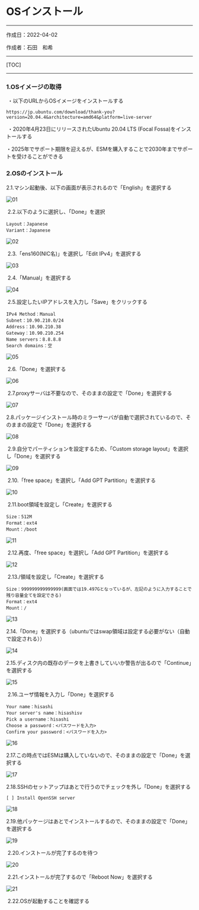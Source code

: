 # OSインストール

------

作成日：2022-04-02

作成者：石田　和希

------

[TOC]

------



### 1.OSイメージの取得

​	・以下のURLからOSイメージをインストールする

```
https://jp.ubuntu.com/download/thank-you?version=20.04.4&architecture=amd64&platform=live-server
```

​	・2020年4月23日にリリースされたUbuntu 20.04 LTS (Focal Fossa)をインストールする

​	・2025年でサポート期限を迎えるが、ESMを購入することで2030年までサポートを受けることができる





### 2.OSのインストール



​	2.1.マシン起動後、以下の画面が表示されるので「English」を選択する

![01](img/01.png)







​	2.2.以下のように選択し、「Done」を選択

```
Layout：Japanese
Variant：Japanese
```

![02](img/02.png)







​	2.3.「ens160(NIC名)」を選択し「Edit IPv4」を選択する

![03](img/03.png)







​	2.4.「Manual」を選択する

![04](img/04.png)







​	2.5.設定したいIPアドレスを入力し「Save」をクリックする

```
IPv4 Method：Manual
Subnet：10.90.210.0/24
Address：10.90.210.38
Gateway：10.90.210.254
Name servers：8.8.8.8
Search domains：空
```

![05](img/05.png)







​	2.6.「Done」を選択する

![06](img/06.png)







​	2.7.proxyサーバは不要なので、そのままの設定で「Done」を選択する

![07](img/07.png)





​	2.8.パッケージインストール時のミラーサーバが自動で選択されているので、そのままの設定で「Done」を選択する

![08](img/08.png)







​	2.9.自分でパーティションを設定するため、「Custom storage layout」を選択し「Done」を選択する

![09](img/09.png)







​	2.10.「free space」を選択し「Add GPT Partition」を選択する

![10](img/10.png)







​	2.11.boot領域を設定し「Create」を選択する

```
Size：512M
Format：ext4
Mount：/boot
```

![11](img/11.png)







​	2.12.再度、「free space」を選択し「Add GPT Partition」を選択する

![12](img/12.png)







​	2.13./領域を設定し「Create」を選択する

```
Size：999999999999999(画面では19.497Gとなっているが、左記のように入力することで残り容量全てを設定できる)
Format：ext4
Mount：/
```

![13](img/13.png)







​	2.14.「Done」を選択する（ubuntuではswap領域は設定する必要がない（自動で設定される））

![14](img/14.png)







​	2.15.ディスク内の既存のデータを上書きしていいか警告が出るので「Continue」を選択する

![15](img/15.png)







​	2.16.ユーザ情報を入力し「Done」を選択する

```
Your name：hisashi
Your server's name：hisashisv
Pick a username：hisashi
Choose a password：<パスワードを入力>
Confirm your password：<パスワードを入力>
```

![16](img/16.png)







​	2.17.この時点ではESMは購入していないので、そのままの設定で「Done」を選択する

![17](img/17.png)







​	2.18.SSHのセットアップはあとで行うのでチェックを外し「Done」を選択する

```
[ ] Install OpenSSH server
```

![18](img/18.png)







​	2.19.他パッケージはあとでインストールするので、そのままの設定で「Done」を選択する

![19](img/19.png)







​	2.20.インストールが完了するのを待つ

![20](img/20.png)







​	2.21.インストールが完了するので「Reboot Now」を選択する

![21](img/21.png)



​	2.22.OSが起動することを確認する